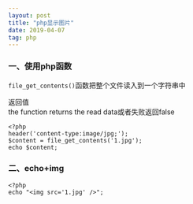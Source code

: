 ```yaml
---
layout: post
title: "php显示图片"
date: 2019-04-07
tag: php
---
```


### 一、使用php函数

`file_get_contents()`函数把整个文件读入到一个字符串中

返回值<br>
the function returns the read data或者失败返回false

```
<?php
header('content-type:image/jpg;');
$content = file_get_contents('1.jpg');
echo $content;
```

### 二、echo+img

```
<?php
echo "<img src='1.jpg' />";
```
